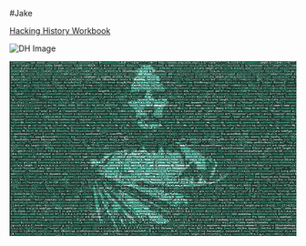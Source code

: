 #Jake

[Hacking History Workbook](http://hacking-history.readthedocs.io)

![DH Image](https://i.ytimg.com/vi/c1HDQKiOvkE/maxresdefault.jpg)

![Caesar](imgs/included/caesarian_code.png)
